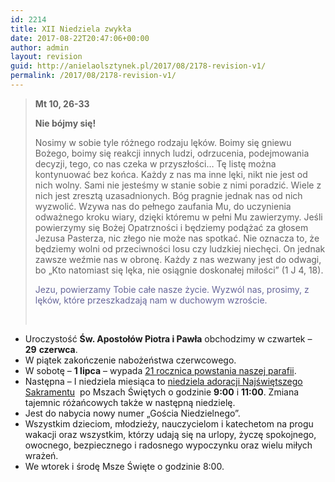 ```yaml
---
id: 2214
title: XII Niedziela zwykła
date: 2017-08-22T20:47:06+00:00
author: admin
layout: revision
guid: http://anielaolsztynek.pl/2017/08/2178-revision-v1/
permalink: /2017/08/2178-revision-v1/
---
```

> **Mt 10, 26-33**
> 
> **Nie bójmy się!**
> 
> Nosimy w sobie tyle różnego rodzaju lęków. Boimy się gniewu Bożego, boimy się reakcji innych ludzi, odrzucenia, podejmowania decyzji, tego, co nas czeka w przyszłości&#8230; Tę listę można kontynuować bez końca. Każdy z nas ma inne lęki, nikt nie jest od nich wolny. Sami nie jesteśmy w stanie sobie z nimi poradzić. Wiele z nich jest zresztą uzasadnionych. Bóg pragnie jednak nas od nich wyzwolić. Wzywa nas do pełnego zaufania Mu, do uczynienia odważnego kroku wiary, dzięki któremu w pełni Mu zawierzymy. Jeśli powierzymy się Bożej Opatrzności i będziemy podążać za głosem Jezusa Pasterza, nic złego nie może nas spotkać. Nie oznacza to, że będziemy wolni od przeciwności losu czy ludzkiej niechęci. On jednak zawsze weźmie nas w obronę. Każdy z nas wezwany jest do odwagi, bo &#8222;Kto natomiast się lęka, nie osiągnie doskonałej miłości&#8221; (1 J 4, 18).
> 
> <span style="color: #666699;">Jezu, powierzamy Tobie całe nasze życie. Wyzwól nas, prosimy, z lęków, które przeszkadzają nam w duchowym wzroście.</span>
> 
> &nbsp;

  * Uroczystość **Św. Apostołów Piotra i Pawła** obchodzimy w czwartek &#8211; **29** **czerwca**.
  * W piątek zakończenie nabożeństwa czerwcowego.
  * W sobotę &#8211; **1 lipca** &#8211; wypada <span style="text-decoration: underline;">21 rocznica powstania naszej parafii</span>.
  * Następna &#8211; I niedziela miesiąca to <span style="text-decoration: underline;">niedziela adoracji Najświętszego Sakramentu</span>  po Mszach Świętych o godzinie **9:00** i **11:00**. Zmiana tajemnic różańcowych także w następną niedzielę.
  * Jest do nabycia nowy numer &#8222;Gościa Niedzielnego&#8221;.
  * Wszystkim dzieciom, młodzieży, nauczycielom i katechetom na progu wakacji oraz wszystkim, którzy udają się na urlopy, życzę spokojnego, owocnego, bezpiecznego i radosnego wypoczynku oraz wielu miłych wrażeń.
  * We wtorek i środę Msze Święte o godzinie 8:00.